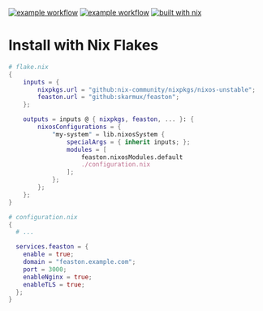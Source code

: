 [![example workflow](https://github.com/skarmux/feaston/actions/workflows/build.yml/badge.svg?branch=main)](https://github.com/skarmux/feaston/actions/workflows/build.yml)
[![example workflow](https://github.com/skarmux/feaston/actions/workflows/check.yml/badge.svg?branch=main)](https://github.com/skarmux/feaston/actions/workflows/check.yml)
[![built with nix](https://img.shields.io/static/v1?logo=nixos&logoColor=white&label=&message=Built%20with%20Nix&color=41439a)](https://builtwithnix.org)

# Install with Nix Flakes

```nix
# flake.nix
{
    inputs = {
        nixpkgs.url = "github:nix-community/nixpkgs/nixos-unstable";
        feaston.url = "github:skarmux/feaston";
    };

    outputs = inputs @ { nixpkgs, feaston, ... }: {
        nixosConfigurations = {
            "my-system" = lib.nixosSystem {
                specialArgs = { inherit inputs; };
                modules = [
                    feaston.nixosModules.default
                    ./configuration.nix
                ];
            };
        }; 
    };
}
```

```nix
# configuration.nix
{
  # ...

  services.feaston = {
    enable = true;
    domain = "feaston.example.com";
    port = 3000;
    enableNginx = true;
    enableTLS = true;
  };
}
```

